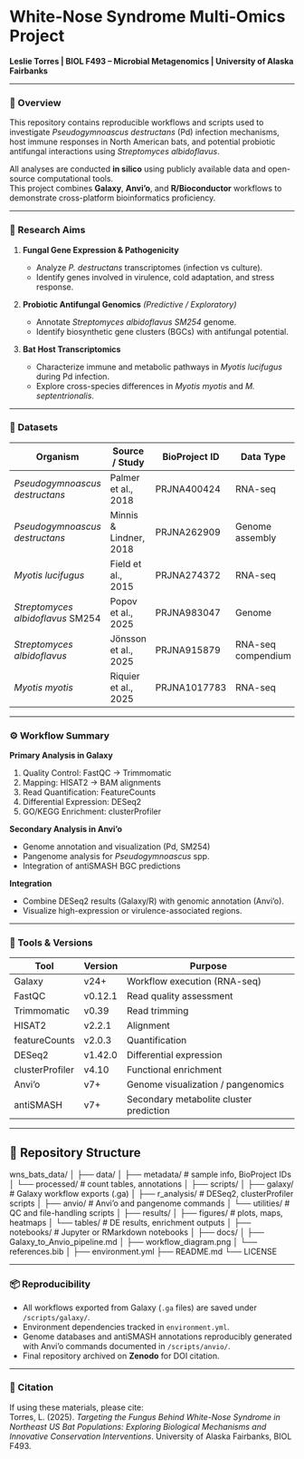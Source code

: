 # White-Nose Syndrome Multi-Omics Project  
**Leslie Torres | BIOL F493 – Microbial Metagenomics | University of Alaska Fairbanks**

---

### 🦇 Overview  
This repository contains reproducible workflows and scripts used to investigate *Pseudogymnoascus destructans* (Pd) infection mechanisms, host immune responses in North American bats, and potential probiotic antifungal interactions using *Streptomyces albidoflavus*.  

All analyses are conducted **in silico** using publicly available data and open-source computational tools.  
This project combines **Galaxy**, **Anvi’o**, and **R/Bioconductor** workflows to demonstrate cross-platform bioinformatics proficiency.  

---

### 🎯 Research Aims  
1. **Fungal Gene Expression & Pathogenicity**  
   - Analyze *P. destructans* transcriptomes (infection vs culture).  
   - Identify genes involved in virulence, cold adaptation, and stress response.  

2. **Probiotic Antifungal Genomics** *(Predictive / Exploratory)*  
   - Annotate *Streptomyces albidoflavus SM254* genome.  
   - Identify biosynthetic gene clusters (BGCs) with antifungal potential.  

3. **Bat Host Transcriptomics**  
   - Characterize immune and metabolic pathways in *Myotis lucifugus* during Pd infection.  
   - Explore cross-species differences in *Myotis myotis* and *M. septentrionalis*.  

---

### 🧫 Datasets  

| Organism | Source / Study | BioProject ID | Data Type | Use |
|-----------|----------------|----------------|-------------|------|
| *Pseudogymnoascus destructans* | Palmer et al., 2018 | PRJNA400424 | RNA-seq | Infection vs culture (fungal DE) |
| *Pseudogymnoascus destructans* | Minnis & Lindner, 2018 | PRJNA262909 | Genome assembly | Reference for mapping |
| *Myotis lucifugus* | Field et al., 2015 | PRJNA274372 | RNA-seq | Bat immune response |
| *Streptomyces albidoflavus* SM254 | Popov et al., 2025 | PRJNA983047 | Genome | BGC prediction |
| *Streptomyces albidoflavus* | Jönsson et al., 2025 | PRJNA915879 | RNA-seq compendium | BGC co-expression |
| *Myotis myotis* | Riquier et al., 2025 | PRJNA1017783 | RNA-seq | Comparative host response |

---

### ⚙️ Workflow Summary  

**Primary Analysis in Galaxy**
1. Quality Control: FastQC → Trimmomatic  
2. Mapping: HISAT2 → BAM alignments  
3. Read Quantification: FeatureCounts  
4. Differential Expression: DESeq2  
5. GO/KEGG Enrichment: clusterProfiler  

**Secondary Analysis in Anvi’o**
- Genome annotation and visualization (Pd, SM254)  
- Pangenome analysis for *Pseudogymnoascus* spp.  
- Integration of antiSMASH BGC predictions  

**Integration**
- Combine DESeq2 results (Galaxy/R) with genomic annotation (Anvi’o).  
- Visualize high-expression or virulence-associated regions.

---

### 🧠 Tools & Versions
| Tool | Version | Purpose |
|------|----------|----------|
| Galaxy | v24+ | Workflow execution (RNA-seq) |
| FastQC | v0.12.1 | Read quality assessment |
| Trimmomatic | v0.39 | Read trimming |
| HISAT2 | v2.2.1 | Alignment |
| featureCounts | v2.0.3 | Quantification |
| DESeq2 | v1.42.0 | Differential expression |
| clusterProfiler | v4.10 | Functional enrichment |
| Anvi’o | v7+ | Genome visualization / pangenomics |
| antiSMASH | v7+ | Secondary metabolite cluster prediction |

---

## 🧩 Repository Structure
wns_bats_data/
│
├── data/
│ ├── metadata/ # sample info, BioProject IDs
│ └── processed/ # count tables, annotations
│
├── scripts/
│ ├── galaxy/ # Galaxy workflow exports (.ga)
│ ├── r_analysis/ # DESeq2, clusterProfiler scripts
│ ├── anvio/ # Anvi’o and pangenome commands
│ └── utilities/ # QC and file-handling scripts
│
├── results/
│ ├── figures/ # plots, maps, heatmaps
│ └── tables/ # DE results, enrichment outputs
│
├── notebooks/ # Jupyter or RMarkdown notebooks
│
├── docs/
│ ├── Galaxy_to_Anvio_pipeline.md
│ ├── workflow_diagram.png
│ └── references.bib
│
├── environment.yml
├── README.md
└── LICENSE
***

### 📦 Reproducibility  
- All workflows exported from Galaxy (`.ga` files) are saved under `/scripts/galaxy/`.  
- Environment dependencies tracked in `environment.yml`.  
- Genome databases and antiSMASH annotations reproducibly generated with Anvi’o commands documented in `/scripts/anvio/`.  
- Final repository archived on **Zenodo** for DOI citation.

---

### 🔗 Citation  
If using these materials, please cite:  
Torres, L. (2025). *Targeting the Fungus Behind White-Nose Syndrome in Northeast US Bat Populations: Exploring Biological Mechanisms and Innovative Conservation Interventions*. University of Alaska Fairbanks, BIOL F493.

